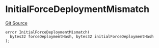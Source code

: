 # InitialForceDeploymentMismatch
[Git Source](https://github.com/matter-labs/zksync-contracts/blob/c6e73735b89a4b474234f6471e326125c9069f15/contracts/l1-contracts/state-transition/L1StateTransitionErrors.sol)


```solidity
error InitialForceDeploymentMismatch(
  bytes32 forceDeploymentHash, bytes32 initialForceDeploymentHash
);
```


